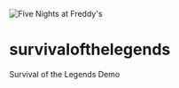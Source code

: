 ![Five Nights at Freddy's](https://kvotka.ru/images/2024/06/03/survivalofthelegends_officalbanner.jpg)
# survivalofthelegends
Survival of the Legends Demo
